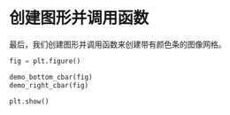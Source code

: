 # 创建图形并调用函数

最后，我们创建图形并调用函数来创建带有颜色条的图像网格。

```python
fig = plt.figure()

demo_bottom_cbar(fig)
demo_right_cbar(fig)

plt.show()
```
